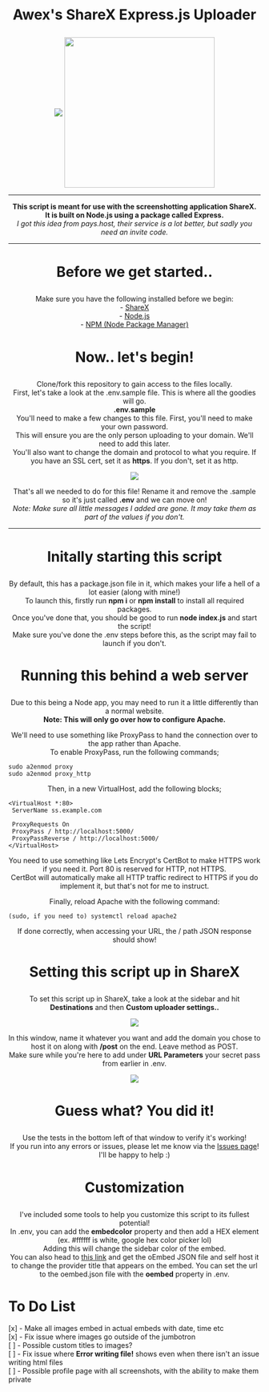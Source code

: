 # <p align="center">Awex's ShareX Express.js Uploader</p>
<p align="center">
    <a href="https://getsharex.com"><img align="center" src="https://getsharex.com/img/ShareX_Icon_Full.ico"></a> <a href="https://nodejs.org"><img align="center" width="300" src="https://upload.wikimedia.org/wikipedia/commons/thumb/d/d9/Node.js_logo.svg/1280px-Node.js_logo.svg.png"></a></p>
    <hr>
    <p align="center"><b>This script is meant for use with the screenshotting application ShareX.<br>
    It is built on Node.js using a package called Express.</b><br>
    <i>I got this idea from pays.host, their service is a lot better, but sadly you need an invite code.</i></p>
    <hr>
    
# <p align="center">Before we get started..</p>
<p align="center">Make sure you have the following installed before we begin:<br>
- <a href="https://getsharex.com">ShareX</a><br>
- <a href="https://nodejs.org">Node.js</a><br>
- <a href="https://npmjs.org">NPM (Node Package Manager)</a></p>

# <p align="center"> Now.. let's begin!</p>
<p align="center">Clone/fork this repository to gain access to the files locally.<br>
First, let's take a look at the .env.sample file. This is where all the goodies will go.<br>
<strong>.env.sample</strong><br>
You'll need to make a few changes to this file. First, you'll need to make your own password.<br> This will ensure you are the only person uploading to your domain. We'll need to add this later.<br>
You'll also want to change the domain and protocol to what you require. If you have an SSL cert, set it as <strong>https</strong>. If you don't, set it as http.<br>
<p align="center">
<img src="https://ss.awexxx.xyz/uploads/pNz5hjw3Tu.png">
</p></p>
<p align="center">That's all we needed to do for this file! Rename it and remove the .sample so it's just called <strong>.env</strong> and we can move on!<br>
<i>Note: Make sure all little messages I added are gone. It may take them as part of the values if you don't.</i></p>

<hr>

# <p align="center">Initally starting this script</p>
<p align="center">By default, this has a package.json file in it, which makes your life a hell of a lot easier (along with mine!)<br>
To launch this, firstly run <strong>npm i</strong> or <strong>npm install</strong> to install all required packages.<br>
Once you've done that, you should be good to run <strong>node index.js</strong> and start the script!<br>
Make sure you've done the .env steps before this, as the script may fail to launch if you don't.</p>

# <p align="center">Running this behind a web server</p>
<p align="center">Due to this being a Node app, you may need to run it a little differently than a normal website.<br>
<strong>Note: This will only go over how to configure Apache.</strong>

<p align="center">We'll need to use something like ProxyPass to hand the connection over to the app rather than Apache.<br>
To enable ProxyPass, run the following commands;</p>

```
sudo a2enmod proxy
sudo a2enmod proxy_http
```

<p align="center">Then, in a new VirtualHost, add the following blocks;

```
<VirtualHost *:80>
 ServerName ss.example.com

 ProxyRequests On
 ProxyPass / http://localhost:5000/
 ProxyPassReverse / http://localhost:5000/
</VirtualHost>
```

<p align="center">You need to use something like Lets Encrypt's CertBot to make HTTPS work if you need it. Port 80 is reserved for HTTP, not HTTPS.<br>
CertBot will automatically make all HTTP traffic redirect to HTTPS if you do implement it, but that's not for me to instruct.</p>

<p align="center">Finally, reload Apache with the following command:</p>

```
(sudo, if you need to) systemctl reload apache2
```

<p align="center">If done correctly, when accessing your URL, the / path JSON response should show!</p>

# <p align="center"> Setting this script up in ShareX</p>
<p align="center">To set this script up in ShareX, take a look at the sidebar and hit <strong>Destinations</strong> and then <strong>Custom uploader settings..</strong></p>

<p align="center">
<img src="https://ss.awexxx.xyz/uploads/u9HYid7O6w.gif"
</p>

<p align="center">In this window, name it whatever you want and add the domain you chose to host it on along with <strong>/post</strong> on the end. Leave method as POST.<br>
Make sure while you're here to add under <strong>URL Parameters</strong> your secret pass from earlier in .env.</p>
<p align="center">
<img src="https://ss.awexxx.xyz/uploads/TylQ5fw35T.png">
</p>

# <p align="center">Guess what? You did it!</p>
<p align="center">Use the tests in the bottom left of that window to verify it's working!<br>
If you run into any errors or issues, please let me know via the <a href="https://github.com/awexxx/sharex-express/issues">Issues page</a>! I'll be happy to help :)</p>

# <p align="center">Customization</p>
<p align="center"> I've included some tools to help you customize this script to its fullest potential!<br>
In .env, you can add the <b>embedcolor</b> property and then add a HEX element (ex. #ffffff is white, google hex color picker lol)<br>
Adding this will change the sidebar color of the embed.<br>
You can also head to <a href="https://awexxx.xyz/oembed.json">this link</a> and get the oEmbed JSON file and self host it to change the provider title that appears on the embed. You can set the url to the oembed.json file with the <b>oembed</b> property in .env.</p>

# To Do List
[x] - Make all images embed in actual embeds with date, time etc<br>
[x] - Fix issue where images go outside of the jumbotron<br>
[ ] - Possible custom titles to images?<br>
[ ] - Fix issue where <strong>Error writing file!</strong> shows even when there isn't an issue writing html files<br>
[ ] - Possible profile page with all screenshots, with the ability to make them private
